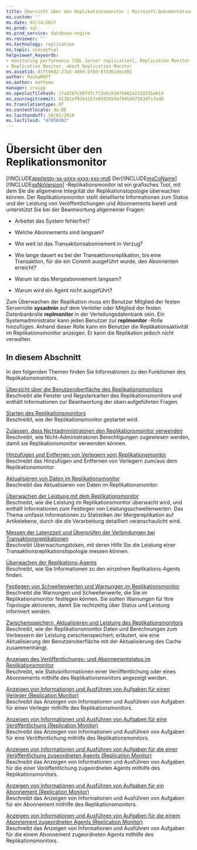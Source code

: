 ```yaml
---
title: Übersicht über den Replikationsmonitor | Microsoft-Dokumentation
ms.custom: ''
ms.date: 03/14/2017
ms.prod: sql
ms.prod_service: database-engine
ms.reviewer: ''
ms.technology: replication
ms.topic: conceptual
helpviewer_keywords:
- monitoring performance [SQL Server replication], Replication Monitor
- Replication Monitor, about Replication Monitor
ms.assetid: 81f596d2-27a5-489d-bf8d-0f4361decd02
author: MashaMSFT
ms.author: mathoma
manager: craigg
ms.openlocfilehash: 17a826fc097d7cf72e5c8167b662e231935ba614
ms.sourcegitcommit: 61381ef939415fe019285def9450d7583df1fed0
ms.translationtype: HT
ms.contentlocale: de-DE
ms.lasthandoff: 10/01/2018
ms.locfileid: "47850302"
---
```

# <a name="monitoring-replication-overview"></a>Übersicht über den Replikationsmonitor
[!INCLUDE[appliesto-ss-xxxx-xxxx-xxx-md](../../../includes/appliesto-ss-xxxx-xxxx-xxx-md.md)]
  Der[!INCLUDE[msCoName](../../../includes/msconame-md.md)] [!INCLUDE[ssNoVersion](../../../includes/ssnoversion-md.md)] -Replikationsmonitor ist ein grafisches Tool, mit dem Sie die allgemeine Integrität der Replikationstopologie überwachen können. Der Replikationsmonitor stellt detaillierte Informationen zum Status und der Leistung von Veröffentlichungen und Abonnements bereit und unterstützt Sie bei der Beantwortung allgemeiner Fragen:  
  
-   Arbeitet das System fehlerfrei?  
  
-   Welche Abonnements sind langsam?  
  
-   Wie weit ist das Transaktionsabonnement in Verzug?  
  
-   Wie lange dauert es bei der Transaktionsreplikation, bis eine Transaktion, für die ein Commit ausgeführt wurde, den Abonnenten erreicht?  
  
-   Warum ist das Mergeabonnement langsam?  
  
-   Warum wird ein Agent nicht ausgeführt?  
  
 Zum Überwachen der Replikation muss ein Benutzer Mitglied der festen Serverrolle **sysadmin** auf dem Verteiler oder Mitglied der festen Datenbankrolle **replmonitor** in der Verteilungsdatenbank sein. Ein Systemadministrator kann jeden Benutzer zur **replmonitor** -Rolle hinzufügen. Anhand dieser Rolle kann ein Benutzer die Replikationsaktivität im Replikationsmonitor anzeigen. Er kann die Replikation jedoch nicht verwalten.  
  
## <a name="in-this-section"></a>In diesem Abschnitt  
 In den folgenden Themen finden Sie Informationen zu den Funktionen des Replikationsmonitors.  
  
 [Übersicht über die Benutzeroberfläche des Replikationsmonitors](../../../relational-databases/replication/monitor/overview-of-the-replication-monitor-interface.md)  
 Beschreibt alle Fenster und Registerkarten des Replikationsmonitors und enthält Informationen zur Beantwortung der oben aufgeführten Fragen.  
  
 [Starten des Replikationsmonitors](../../../relational-databases/replication/monitor/start-the-replication-monitor.md)  
 Beschreibt, wie der Replikationsmonitor gestartet wird.  
  
 [Zulassen, dass Nichtadministratoren den Replikationsmonitor verwenden](../../../relational-databases/replication/monitor/allow-non-administrators-to-use-replication-monitor.md)  
 Beschreibt, wie Nicht-Administratoren Berechtigungen zugewiesen werden, damit sie Replikationsmonitor verwenden können.  
  
 [Hinzufügen und Entfernen von Verlegern vom Replikationsmonitor](../../../relational-databases/replication/monitor/add-and-remove-publishers-from-replication-monitor.md)  
 Beschreibt das Hinzufügen und Entfernen von Verlegern zum/aus dem Replikationsmonitor.  
  
 [Aktualisieren von Daten im Replikationsmonitor](../../../relational-databases/replication/monitor/refresh-data-in-replication-monitor.md)  
 Beschreibt das Aktualisieren von Daten im Replikationsmonitor.  
  
 [Überwachen der Leistung mit dem Replikationsmonitor](../../../relational-databases/replication/monitor/monitor-performance-with-replication-monitor.md)  
 Beschreibt, wie die Leistung im Replikationsmonitor überwacht wird, und enthält Informationen zum Festlegen von Leistungsschwellenwerten. Das Thema umfasst Informationen zu Statistiken der Mergereplikation auf Artikelebene, durch die die Verarbeitung detailliert veranschaulicht wird.  
  
 [Messen der Latenzzeit und Überprüfen der Verbindungen bei Transaktionsreplikationen](../../../relational-databases/replication/monitor/measure-latency-and-validate-connections-for-transactional-replication.md)  
 Beschreibt Überwachungstoken, mit deren Hilfe Sie die Leistung einer Transaktionsreplikationstopologie messen können.  
  
 [Überwachen der Replikations-Agents](../../../relational-databases/replication/monitor/monitor-replication-agents.md)  
 Beschreibt, wie Sie Informationen zu den einzelnen Replikations-Agents finden.  
  
 [Festlegen von Schwellenwerten und Warnungen im Replikationsmonitor](../../../relational-databases/replication/monitor/set-thresholds-and-warnings-in-replication-monitor.md)  
 Beschreibt die Warnungen und Schwellenwerte, die Sie im Replikationsmonitor festlegen können. Sie sollten Warnungen für Ihre Topologie aktivieren, damit Sie rechtzeitig über Status und Leistung informiert werden.  
  
 [Zwischenspeichern, Aktualisieren und Leistung des Replikationsmonitors](../../../relational-databases/replication/monitor/caching-refresh-and-replication-monitor-performance.md)  
 Beschreibt, wie der Replikationsmonitor Daten und Berechnungen zum Verbessern der Leistung zwischenspeichert; erläutert, wie eine Aktualisierung der Benutzeroberfläche mit der Aktualisierung des Cache zusammenhängt.  
  
 [Anzeigen des Veröffentlichungs- und Abonnementstatus im Replikationsmonitor](../../../relational-databases/replication/monitor/view-publication-and-subscription-status-in-replication-monitor.md)  
 Beschreibt, wie Statusinformationen einer Veröffentlichung oder eines Abonnements mithilfe des Replikationsmonitors angezeigt werden.  
  
 [Anzeigen von Informationen und Ausführen von Aufgaben für einen Verleger &#40;Replication Monitor&#41;](../../../relational-databases/replication/monitor/view-information-and-perform-tasks-for-a-publisher-replication-monitor.md)  
 Beschreibt das Anzeigen von Informationen und Ausführen von Aufgaben für einen Verleger mithilfe des Replikationsmonitors.  
  
 [Anzeigen von Informationen und Ausführen von Aufgaben für eine Veröffentlichung &#40;Replication Monitor&#41;](../../../relational-databases/replication/monitor/view-information-and-perform-tasks-for-a-publication-replication-monitor.md)  
 Beschreibt das Anzeigen von Informationen und Ausführen von Aufgaben für eine Veröffentlichung mithilfe des Replikationsmonitors.  
  
 [Anzeigen von Informationen und Ausführen von Aufgaben für die einer Veröffentlichung zugeordneten Agents &#40;Replication Monitor&#41;](../../../relational-databases/replication/monitor/view-information-and-perform-tasks-for-publication-agents.md)  
 Beschreibt das Anzeigen von Informationen und Ausführen von Aufgaben für die einer Veröffentlichung zugeordneten Agents mithilfe des Replikationsmonitors.  
  
 [Anzeigen von Informationen und Ausführen von Aufgaben für ein Abonnement &#40;Replication Monitor&#41;](../../../relational-databases/replication/monitor/view-information-and-perform-tasks-for-a-subscription-replication-monitor.md)  
 Beschreibt das Anzeigen von Informationen und Ausführen von Aufgaben für ein Abonnement mithilfe des Replikationsmonitors.  
  
 [Anzeigen von Informationen und Ausführen von Aufgaben für die einem Abonnement zugeordneten Agents &#40;Replication Monitor&#41;](../../../relational-databases/replication/monitor/view-information-and-perform-tasks-for-subscription-agents.md)  
 Beschreibt das Anzeigen von Informationen und Ausführen von Aufgaben für die einem Abonnement zugeordneten Agents mithilfe des Replikationsmonitors.  
  
  
